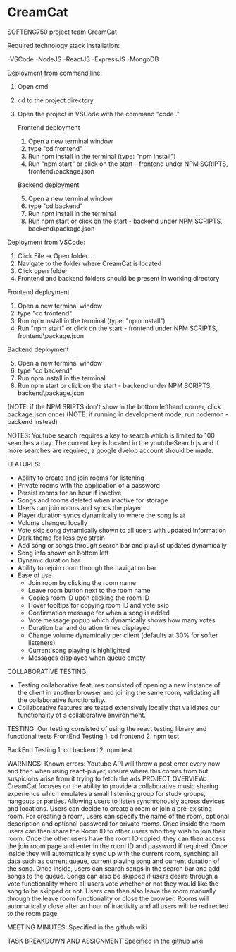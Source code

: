 # CreamCat

SOFTENG750 project team CreamCat

Required technology stack installation:

-VSCode
-NodeJS
-ReactJS
-ExpressJS
-MongoDB

Deployment from command line:

1. Open cmd
2. cd to the project directory
3. Open the project in VSCode with the command "code ."

   Frontend deployment

   1. Open a new terminal window
   2. type "cd frontend"
   3. Run npm install in the terminal (type: "npm install")
   4. Run "npm start" or click on the start - frontend under NPM SCRIPTS, frontend\package.json

   Backend deployment

   5. Open a new terminal window
   6. type "cd backend"
   7. Run npm install in the terminal
   8. Run npm start or click on the start - backend under NPM SCRIPTS, backend\package.json

Deployment from VSCode:

   1. Click File -> Open folder...
   2. Navigate to the folder where CreamCat is located
   3. Click open folder
   4. Frontend and backend folders should be present in working directory
   
   Frontend deployment

   1. Open a new terminal window
   2. type "cd frontend"
   3. Run npm install in the terminal (type: "npm install")
   4. Run "npm start" or click on the start - frontend under NPM SCRIPTS, frontend\package.json

   Backend deployment

   5. Open a new terminal window
   6. type "cd backend"
   7. Run npm install in the terminal
   8. Run npm start or click on the start - backend under NPM SCRIPTS, backend\package.json

(NOTE: if the NPM SRIPTS don't show in the bottom lefthand corner, click package.json once)
(NOTE: if running in development mode, run nodemon - backend instead)

NOTES:
Youtube search requires a key to search which is limited to 100 searches a day. The current key is located in the youtubeSearch.js and if more searches are required, a google dvelop account should be made.

FEATURES:
- Ability to create and join rooms for listening
- Private rooms with the application of a password
- Persist rooms for an hour if inactive
- Songs and rooms deleted when inactive for storage
- Users can join rooms and syncs the player
- Player duration syncs dynamically to where the song is at 
- Volume changed locally
- Vote skip song dynamically shown to all users with updated information
- Dark theme for less eye strain
- Add song or songs through search bar and playlist updates dynamically
- Song info shown on bottom left
- Dynamic duration bar
- Ability to rejoin room through the navigation bar
- Ease of use
   - Join room by clicking the room name
   - Leave room button next to the room name
   - Copies room ID upon clicking the room ID
   - Hover tooltips for copying room ID and vote skip
   - Confirmation message for when a song is added
   - Vote message popup which dynamically shows how many votes
   - Duration bar and duration times displayed
   - Change volume dynamically per client (defaults at 30% for softer listeners)
   - Current song playing is highlighted
   - Messages displayed when queue empty

COLLABORATIVE TESTING:
- Testing collaborative features consisted of opening a new instance of the client in another browser and joining the same room, validating all the collaborative functionality. 
- Collaborative features are tested extensively locally that validates our functionality of a collaborative environment.

TESTING:
Our testing consisted of using the react testing library and functional tests
   FrontEnd Testing
      1. cd frontend
      2. npm test

   BackEnd Testing
      1. cd backend
      2. npm test


WARNINGS:
Known errors: 
Youtube API will throw a post error every now and then when using react-player, unsure where this comes from but suspicions arise from it trying to fetch the ads
PROJECT OVERVIEW:
CreamCat focuses on the ability to provide a collaborative music sharing experience which emulates a small listening group for study groups, hangouts or parties. Allowing users to listen synchronously across devices and locations. Users can decide to create a room or join a pre-existing room. For creating a room, users can specify the name of the room, optional description and optional password for private rooms. Once inside the room users can then share the Room ID to other users who they wish to join their room. Once the other users have the room ID copied, they can then access the join room page and enter in the room ID and password if required. Once inside they will automatically sync up with the current room, synching all data such as current queue, current playing song and current duration of the song. Once inside, users can search songs in the search bar and add songs to the queue. Songs can also be skipped if users desire through a vote functionality where all users vote whether or not they would like the song to be skipped or not. Users can then also leave the room manually through the leave room functionality or close the browser. Rooms will automatically close after an hour of inactivity and all users will be redirected to the room page.

MEETING MINUTES:
Specified in the github wiki

TASK BREAKDOWN AND ASSIGNMENT
Specified in the github wiki

